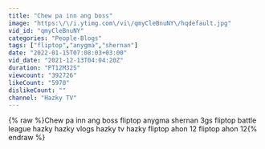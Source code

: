 ```yaml
---
title: "Chew pa inn ang boss"
image: "https:\/\/i.ytimg.com\/vi\/qmyCleBnuNY\/hqdefault.jpg"
vid_id: "qmyCleBnuNY"
categories: "People-Blogs"
tags: ["fliptop","anygma","shernan"]
date: "2022-01-15T07:08:03+03:00"
vid_date: "2021-12-13T04:04:20Z"
duration: "PT12M32S"
viewcount: "392726"
likeCount: "5970"
dislikeCount: ""
channel: "Hazky TV"
---
```

{% raw %}Chew pa inn ang boss fliptop anygma shernan 3gs fliptop battle league hazky hazky vlogs hazky tv hazky fliptop ahon 12 fliptop ahon 12{% endraw %}

